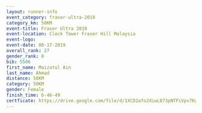 ```yaml
---
layout: runner-info 
event_category: fraser-ultra-2019 
category_km: 50KM 
event-title: Fraser Ultra 2019 
event-location: Clock Tower Fraser Hill Malaysia 
event-logo: 
event-date: 08-17-2019 
overall_rank: 27
gender_rank: 8
bib: 5506
first_name: Maizatul Ain
last_name: Ahmad
distance: 50KM
category: 50KM
gender: Female
finish_time: 6-46-49
certficate: https://drive.google.com/file/d/1XCD2afo2diwL873pNTPiVpv7KgytHYev/view?usp=sharing
---
```

